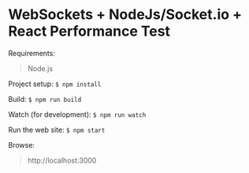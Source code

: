 # WebSockets + NodeJs/Socket.io + React Performance Test

Requirements:
> Node.js

Project setup:
```$ npm install```

Build:
```$ npm run build```

Watch (for development):
```$ npm run watch```

Run the web site:
```$ npm start```

Browse:
> http://localhost:3000

